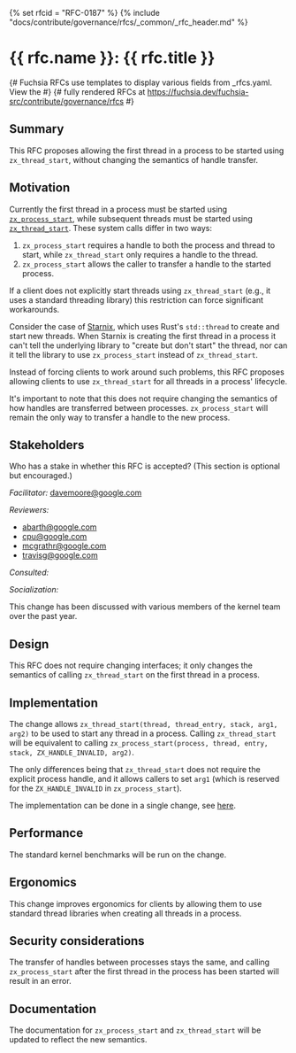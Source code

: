 <!-- Generated with `fx rfc` -->
<!-- mdformat off(templates not supported) -->
{% set rfcid = "RFC-0187" %}
{% include "docs/contribute/governance/rfcs/_common/_rfc_header.md" %}
# {{ rfc.name }}: {{ rfc.title }}
{# Fuchsia RFCs use templates to display various fields from _rfcs.yaml. View
the #} {# fully rendered RFCs at
https://fuchsia.dev/fuchsia-src/contribute/governance/rfcs #}
<!-- SET the `rfcid` VAR ABOVE. DO NOT EDIT ANYTHING ELSE ABOVE THIS LINE. -->

<!-- mdformat on -->

## Summary

This RFC proposes allowing the first thread in a process to be started using
`zx_thread_start`, without changing the semantics of handle transfer.

## Motivation

Currently the first thread in a process must be started using
[`zx_process_start`][process-start], while subsequent threads must be started
using [`zx_thread_start`][thread-start]. These system calls differ in two ways:

  1. `zx_process_start` requires a handle to both the process and thread to
     start, while `zx_thread_start` only requires a handle to the thread.
  2. `zx_process_start` allows the caller to transfer a handle to the started
     process.

If a client does not explicitly start threads using `zx_thread_start` (e.g., it
uses a standard threading library) this restriction can force significant
workarounds.

Consider the case of [Starnix][starnix], which uses Rust's `std::thread` to
create and start new threads. When Starnix is creating the first thread in a
process it can't tell the underlying library to "create but don't start" the
thread, nor can it tell the library to use `zx_process_start` instead of
`zx_thread_start`.

Instead of forcing clients to work around such problems, this RFC proposes
allowing clients to use `zx_thread_start` for all threads in a process'
lifecycle.

It's important to note that this does not require changing the semantics of how
handles are transferred between processes. `zx_process_start` will remain the
only way to transfer a handle to the new process.

## Stakeholders

Who has a stake in whether this RFC is accepted? (This section is optional but
encouraged.)

_Facilitator:_ davemoore@google.com

_Reviewers:_

- abarth@google.com
- cpu@google.com
- mcgrathr@google.com
- travisg@google.com

_Consulted:_

_Socialization:_

This change has been discussed with various members of the kernel team over the
past year.

## Design

This RFC does not require changing interfaces; it only changes the semantics of
calling `zx_thread_start` on the first thread in a process.

## Implementation

The change allows `zx_thread_start(thread, thread_entry, stack, arg1, arg2)` to
be used to start any thread in a process. Calling `zx_thread_start` will be
equivalent to calling
`zx_process_start(process, thread, entry, stack, ZX_HANDLE_INVALID, arg2)`.

The only differences being that `zx_thread_start` does not require the explicit
process handle, and it allows callers to set `arg1` (which is reserved for the
`ZX_HANDLE_INVALID` in `zx_process_start`).

The implementation can be done in a single change, see [here][prototype].

## Performance

The standard kernel benchmarks will be run on the change.

## Ergonomics

This change improves ergonomics for clients by allowing them to use standard
thread libraries when creating all threads in a process.

## Security considerations

The transfer of handles between processes stays the same, and calling
`zx_process_start` after the first thread in the process has been started will
result in an error.

## Documentation

The documentation for `zx_process_start` and `zx_thread_start` will be updated
to reflect the new semantics.

[process-start]: /reference/syscalls/process_start.md
[prototype]: https://fuchsia-review.googlesource.com/c/fuchsia/+/707482
[starnix]: /contribute/governance/rfcs/0082_starnix.md
[thread-start]: /reference/syscalls/thread_start.md